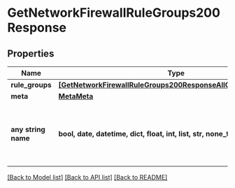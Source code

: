 # GetNetworkFirewallRuleGroups200Response


## Properties
Name | Type | Description | Notes
------------ | ------------- | ------------- | -------------
**rule_groups** | [**[GetNetworkFirewallRuleGroups200ResponseAllOfRuleGroupsInner]**](GetNetworkFirewallRuleGroups200ResponseAllOfRuleGroupsInner.md) |  | [optional] 
**meta** | [**MetaMeta**](MetaMeta.md) |  | [optional] 
**any string name** | **bool, date, datetime, dict, float, int, list, str, none_type** | any string name can be used but the value must be the correct type | [optional]

[[Back to Model list]](../README.md#documentation-for-models) [[Back to API list]](../README.md#documentation-for-api-endpoints) [[Back to README]](../README.md)


